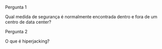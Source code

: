 Pergunta 1

Qual medida de segurança é normalmente encontrada dentro e fora de um centro de data center?


Pergunta 2

O que é hiperjacking?